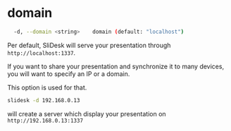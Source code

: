# domain

```sh
  -d, --domain <string>    domain (default: "localhost")
```

Per default, SliDesk will serve your presentation through `http://localhost:1337`.

If you want to share your presentation and synchronize it to many devices, you will want to specify an IP or a domain.

This option is used for that.

```sh
slidesk -d 192.168.0.13
```

will create a server which display your presentation on `http://192.168.0.13:1337`
